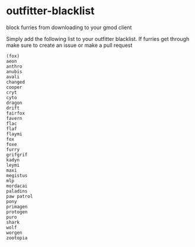 # outfitter-blacklist
 block furries from downloading to your gmod client


Simply add the following list to your outfitter blacklist. If furries get through make sure to create an issue or make a pull request

```
(fox)
aeon
anthro
anubis
avali
changed
cooper
cryt
cyto
dragon
drift
fairfox
favern
flac
flaf
flaymi
fox
foxe
furry
grifgrif
kadyn
leymi
maxi
megistus
mlp
mordacai
paladins
paw patrol
pony
primagen
protogen
puro
shark
wolf
worgen
zootopia
```
